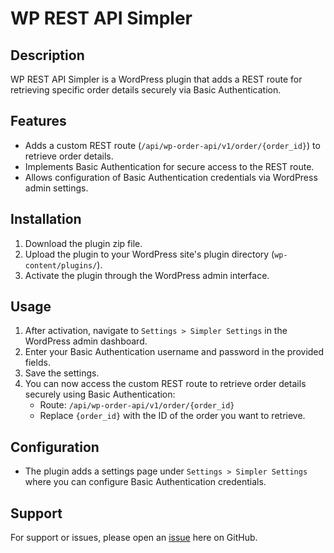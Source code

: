 # WP REST API Simpler

## Description
WP REST API Simpler is a WordPress plugin that adds a REST route for retrieving specific order details securely via Basic Authentication.

## Features
- Adds a custom REST route (`/api/wp-order-api/v1/order/{order_id}`) to retrieve order details.
- Implements Basic Authentication for secure access to the REST route.
- Allows configuration of Basic Authentication credentials via WordPress admin settings.

## Installation
1. Download the plugin zip file.
2. Upload the plugin to your WordPress site's plugin directory (`wp-content/plugins/`).
3. Activate the plugin through the WordPress admin interface.

## Usage
1. After activation, navigate to `Settings > Simpler Settings` in the WordPress admin dashboard.
2. Enter your Basic Authentication username and password in the provided fields.
3. Save the settings.
4. You can now access the custom REST route to retrieve order details securely using Basic Authentication:
   - Route: `/api/wp-order-api/v1/order/{order_id}`
   - Replace `{order_id}` with the ID of the order you want to retrieve.

## Configuration
- The plugin adds a settings page under `Settings > Simpler Settings` where you can configure Basic Authentication credentials.

## Support
For support or issues, please open an [issue](https://github.com/your-username/wp-rest-api-simpler/issues) here on GitHub.
